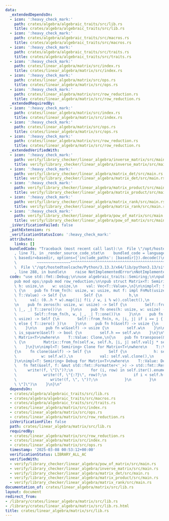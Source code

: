 ```yaml
---
data:
  _extendedDependsOn:
  - icon: ':heavy_check_mark:'
    path: crates/algebra/algebraic_traits/src/lib.rs
    title: crates/algebra/algebraic_traits/src/lib.rs
  - icon: ':heavy_check_mark:'
    path: crates/algebra/algebraic_traits/src/macros.rs
    title: crates/algebra/algebraic_traits/src/macros.rs
  - icon: ':heavy_check_mark:'
    path: crates/algebra/algebraic_traits/src/traits.rs
    title: crates/algebra/algebraic_traits/src/traits.rs
  - icon: ':heavy_check_mark:'
    path: crates/linear_algebra/matrix/src/index.rs
    title: crates/linear_algebra/matrix/src/index.rs
  - icon: ':heavy_check_mark:'
    path: crates/linear_algebra/matrix/src/ops.rs
    title: crates/linear_algebra/matrix/src/ops.rs
  - icon: ':heavy_check_mark:'
    path: crates/linear_algebra/matrix/src/row_reduction.rs
    title: crates/linear_algebra/matrix/src/row_reduction.rs
  _extendedRequiredBy:
  - icon: ':heavy_check_mark:'
    path: crates/linear_algebra/matrix/src/index.rs
    title: crates/linear_algebra/matrix/src/index.rs
  - icon: ':heavy_check_mark:'
    path: crates/linear_algebra/matrix/src/ops.rs
    title: crates/linear_algebra/matrix/src/ops.rs
  - icon: ':heavy_check_mark:'
    path: crates/linear_algebra/matrix/src/row_reduction.rs
    title: crates/linear_algebra/matrix/src/row_reduction.rs
  _extendedVerifiedWith:
  - icon: ':heavy_check_mark:'
    path: verify/library_checker/linear_algebra/inverse_matrix/src/main.rs
    title: verify/library_checker/linear_algebra/inverse_matrix/src/main.rs
  - icon: ':heavy_check_mark:'
    path: verify/library_checker/linear_algebra/matrix_det/src/main.rs
    title: verify/library_checker/linear_algebra/matrix_det/src/main.rs
  - icon: ':heavy_check_mark:'
    path: verify/library_checker/linear_algebra/matrix_product/src/main.rs
    title: verify/library_checker/linear_algebra/matrix_product/src/main.rs
  - icon: ':heavy_check_mark:'
    path: verify/library_checker/linear_algebra/matrix_rank/src/main.rs
    title: verify/library_checker/linear_algebra/matrix_rank/src/main.rs
  - icon: ':heavy_check_mark:'
    path: verify/library_checker/linear_algebra/pow_of_matrix/src/main.rs
    title: verify/library_checker/linear_algebra/pow_of_matrix/src/main.rs
  _isVerificationFailed: false
  _pathExtension: rs
  _verificationStatusIcon: ':heavy_check_mark:'
  attributes:
    links: []
  bundledCode: "Traceback (most recent call last):\n  File \"/opt/hostedtoolcache/Python/3.13.3/x64/lib/python3.13/site-packages/onlinejudge_verify/documentation/build.py\"\
    , line 71, in _render_source_code_stat\n    bundled_code = language.bundle(stat.path,\
    \ basedir=basedir, options={'include_paths': [basedir]}).decode()\n          \
    \         ~~~~~~~~~~~~~~~^^^^^^^^^^^^^^^^^^^^^^^^^^^^^^^^^^^^^^^^^^^^^^^^^^^^^^^^^^^^^^^^^^\n\
    \  File \"/opt/hostedtoolcache/Python/3.13.3/x64/lib/python3.13/site-packages/onlinejudge_verify/languages/rust.py\"\
    , line 288, in bundle\n    raise NotImplementedError\nNotImplementedError\n"
  code: "use std::fmt::Debug;\n\nuse algebraic_traits::Semiring;\n\npub mod index;\n\
    pub mod ops;\npub mod row_reduction;\n\npub struct Matrix<T: Semiring> {\n   \
    \ h: usize,\n    w: usize,\n    val: Vec<T::Value>,\n}\n\nimpl<T: Semiring> Matrix<T>\
    \ {\n    pub fn from_fn(h: usize, w: usize, mut f: impl FnMut(usize, usize) ->\
    \ T::Value) -> Self {\n        Self {\n            h,\n            w,\n      \
    \      val: (0..h * w).map(|i| f(i / w, i % w)).collect(),\n        }\n    }\n\
    \n    pub fn zeros(h: usize, w: usize) -> Self {\n        Self::from_fn(h, w,\
    \ |_, _| T::zero())\n    }\n\n    pub fn ones(h: usize, w: usize) -> Self {\n\
    \        Self::from_fn(h, w, |_, _| T::one())\n    }\n\n    pub fn identity(n:\
    \ usize) -> Self {\n        Self::from_fn(n, n, |i, j| if i == j { T::one() }\
    \ else { T::zero() })\n    }\n\n    pub fn h(&self) -> usize {\n        self.h\n\
    \    }\n\n    pub fn w(&self) -> usize {\n        self.w\n    }\n\n    pub fn\
    \ is_square(&self) -> bool {\n        self.h == self.w\n    }\n}\n\nimpl<T: Semiring>\
    \ Matrix<T>\nwhere\n    T::Value: Clone,\n{\n    pub fn transpose(&self) -> Matrix<T>\
    \ {\n        Matrix::from_fn(self.w, self.h, |i, j| self.val[j * self.w + i].clone())\n\
    \    }\n}\n\nimpl<T: Semiring> Clone for Matrix<T>\nwhere\n    T::Value: Clone,\n\
    {\n    fn clone(&self) -> Self {\n        Self {\n            h: self.h(),\n \
    \           w: self.w(),\n            val: self.val.clone(),\n        }\n    }\n\
    }\n\nimpl<T: Semiring> Debug for Matrix<T>\nwhere\n    T::Value: Debug,\n{\n \
    \   fn fmt(&self, f: &mut std::fmt::Formatter<'_>) -> std::fmt::Result {\n   \
    \     write!(f, \"[\")?;\n        for (i, row) in self.iter().enumerate() {\n\
    \            write!(f, \"{:?}\", row)?;\n            if i < self.h() - 1 {\n \
    \               write!(f, \", \")?;\n            }\n        }\n        write!(f,\
    \ \"]\")\n    }\n}\n"
  dependsOn:
  - crates/algebra/algebraic_traits/src/lib.rs
  - crates/algebra/algebraic_traits/src/macros.rs
  - crates/algebra/algebraic_traits/src/traits.rs
  - crates/linear_algebra/matrix/src/index.rs
  - crates/linear_algebra/matrix/src/ops.rs
  - crates/linear_algebra/matrix/src/row_reduction.rs
  isVerificationFile: false
  path: crates/linear_algebra/matrix/src/lib.rs
  requiredBy:
  - crates/linear_algebra/matrix/src/row_reduction.rs
  - crates/linear_algebra/matrix/src/index.rs
  - crates/linear_algebra/matrix/src/ops.rs
  timestamp: '2025-03-08 00:53:12+00:00'
  verificationStatus: LIBRARY_ALL_AC
  verifiedWith:
  - verify/library_checker/linear_algebra/pow_of_matrix/src/main.rs
  - verify/library_checker/linear_algebra/inverse_matrix/src/main.rs
  - verify/library_checker/linear_algebra/matrix_det/src/main.rs
  - verify/library_checker/linear_algebra/matrix_product/src/main.rs
  - verify/library_checker/linear_algebra/matrix_rank/src/main.rs
documentation_of: crates/linear_algebra/matrix/src/lib.rs
layout: document
redirect_from:
- /library/crates/linear_algebra/matrix/src/lib.rs
- /library/crates/linear_algebra/matrix/src/lib.rs.html
title: crates/linear_algebra/matrix/src/lib.rs
---
```

